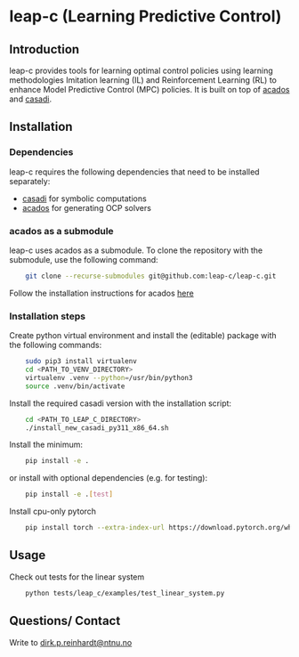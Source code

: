 # leap-c (Learning Predictive Control)

## Introduction

leap-c provides tools for learning optimal control policies using learning
methodologies Imitation learning (IL) and Reinforcement Learning (RL) to enhance
Model Predictive Control (MPC) policies. It is built on top of
[acados](https://docs.acados.org/index.html) and [casadi](https://web.casadi.org/).

## Installation

### Dependencies

leap-c requires the following dependencies that need to be installed separately:

- [casadi](https://web.casadi.org/) for symbolic computations
- [acados](https://docs.acados.org/index.html) for generating OCP solvers

### acados as a submodule

leap-c uses acados as a submodule. To clone the repository with the submodule, use the following command:

``` bash
    git clone --recurse-submodules git@github.com:leap-c/leap-c.git
```

Follow the installation instructions for acados [here](https://docs.acados.org/installation/)

### Installation steps

Create python virtual environment and install the (editable) package with the following commands:

``` bash
    sudo pip3 install virtualenv
    cd <PATH_TO_VENV_DIRECTORY>
    virtualenv .venv --python=/usr/bin/python3
    source .venv/bin/activate
```

Install the required casadi version with the installation script:

``` bash
    cd <PATH_TO_LEAP_C_DIRECTORY>
    ./install_new_casadi_py311_x86_64.sh
```

Install the minimum:

``` bash
    pip install -e .
```

or install with optional dependencies (e.g. for testing):

``` bash
    pip install -e .[test]
```

Install cpu-only pytorch

``` bash
    pip install torch --extra-index-url https://download.pytorch.org/whl/cpu
```

## Usage

Check out tests for the linear system


``` bash
    python tests/leap_c/examples/test_linear_system.py
```

## Questions/ Contact

Write to dirk.p.reinhardt@ntnu.no
